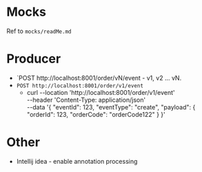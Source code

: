 # Mocks
Ref to `mocks/readMe.md`

# Producer
- `POST http://localhost:8001/order/vN/event - v1, v2 ... vN.
- `POST http://localhost:8001/order/v1/event`
  - curl --location 'http://localhost:8001/order/v1/event' \
    --header 'Content-Type: application/json' \
    --data '{
    "eventId": 123,
    "eventType": "create",
    "payload": {
    "orderId": 123,
    "orderCode": "orderCode122"
    }
    }'


# Other
 - Intellij idea - enable annotation processing

